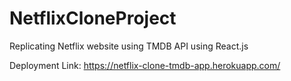 # NetflixCloneProject
Replicating Netflix website using TMDB API using React.js  

Deployment Link: https://netflix-clone-tmdb-app.herokuapp.com/
